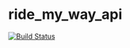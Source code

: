 # ride_my_way_api

[![Build Status](https://travis-ci.org/araaliFarooq/ride_my_way_api.svg?branch=master)](https://travis-ci.org/araaliFarooq/ride_my_way_api)